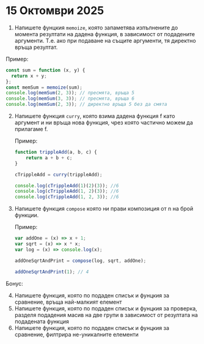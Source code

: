 # 15 Октомври 2025

1. Напишете фунцкия `memoize`, която запаметява изпълнените до момента резултати на дадена функция, в зависимост от подадените аргументи. Т.е. ако при подаване на същите аргументи, тя директно връща резултат.

  Пример:

  ```js
  const sum = function (x, y) {
    return x + y;
  };
  const memSum = memoize(sum);
  console.log(memSum(2, 3)); // пресмята, връща 5
  console.log(memSum(3, 3)); // пресмята, връща 6
  console.log(memSum(2, 3)); // директно връща 5 без да смята
  ```

2. Напишете функция `curry`, която взима дадена функция f като аргумент и ни връща нова функция, чрез която частично можем да прилагаме f.

    Пример:

    ```js
    function trippleAdd(a, b, c) {
        return a + b + c;
    }

    cTrippleAdd = curry(trippleAdd);

    console.log(cTrippleAdd(1)(2)(3)); //6
    console.log(cTrippleAdd(1, 2)(3)); //6
    console.log(cTrippleAdd(1, 2, 3)); //6
    ```

3. Напишете функция `compose` която ни прави композиция от n на брой функции.

    Пример:

    ```js
    var addOne = (x) => x + 1;
    var sqrt = (x) => x * x;
    var log = (x) => console.log(x);

    addOneSqrtAndPrint = compose(log, sqrt, addOne);

    addOneSqrtAndPrint(1); // 4
    ```

Бонус:

4. Напишете функция, която по подаден списък и фунцкия за сравнение, връща най-малкият елемент
5. Напишете функция, която по подаден списък и фунцкия за проверка, разделя подадения масив на две групи в зависимост от резултата на подадената функция
6. Напишете функция, която по подаден списък и фунцкия за сравнение, филтрира не-уникалните елементи